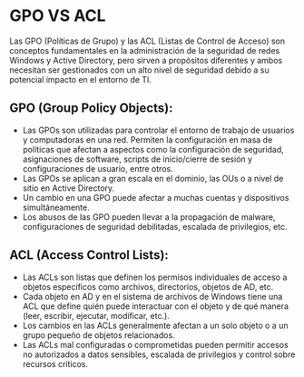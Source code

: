 # GPO VS ACL

Las GPO (Políticas de Grupo) y las ACL (Listas de Control de Acceso) son conceptos fundamentales en la administración de la seguridad de redes Windows y Active Directory, pero sirven a propósitos diferentes y ambos necesitan ser gestionados con un alto nivel de seguridad debido a su potencial impacto en el entorno de TI.

## **GPO (Group Policy Objects):**

* Las GPOs son utilizadas para controlar el entorno de trabajo de usuarios y computadoras en una red. Permiten la configuración en masa de políticas que afectan a aspectos como la configuración de seguridad, asignaciones de software, scripts de inicio/cierre de sesión y configuraciones de usuario, entre otros.
* Las GPOs se aplican a gran escala en el dominio, las OUs o a nivel de sitio en Active Directory.
* Un cambio en una GPO puede afectar a muchas cuentas y dispositivos simultáneamente.
* Los abusos de las GPO pueden llevar a la propagación de malware, configuraciones de seguridad debilitadas, escalada de privilegios, etc.

## **ACL (Access Control Lists):**

* Las ACLs son listas que definen los permisos individuales de acceso a objetos específicos como archivos, directorios, objetos de AD, etc.
* Cada objeto en AD y en el sistema de archivos de Windows tiene una ACL que define quién puede interactuar con el objeto y de qué manera (leer, escribir, ejecutar, modificar, etc.).
* Los cambios en las ACLs generalmente afectan a un solo objeto o a un grupo pequeño de objetos relacionados.
* Las ACLs mal configuradas o comprometidas pueden permitir accesos no autorizados a datos sensibles, escalada de privilegios y control sobre recursos críticos.
